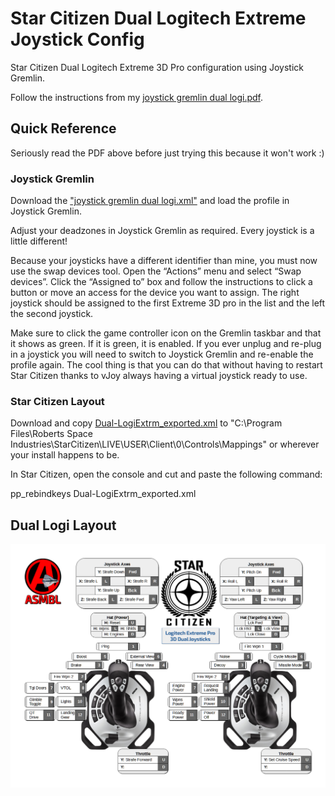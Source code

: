 # Star Citizen Dual Logitech Extreme Joystick Config
Star Citizen Dual Logitech Extreme 3D Pro configuration using Joystick Gremlin.

Follow the instructions from my [joystick gremlin dual logi.pdf](
https://github.com/Chadarius/star-citizen-dual-logi-extreme/blob/main/joystick%20gremlin%20dual%20logi.pdf).

## Quick Reference
Seriously read the PDF above before just trying this because it won't work :)

### Joystick Gremlin

Download the ["joystick gremlin dual logi.xml"](https://raw.githubusercontent.com/Chadarius/star-citizen-dual-logi-extreme/main/joystick%20gremlin%20dual%20logi.xml) and load the profile in Joystick Gremlin. 

Adjust your deadzones in Joystick Gremlin as required. Every joystick is a little different!

Because your joysticks have a different identifier than mine, you must now use the swap devices tool. Open the “Actions” menu and select “Swap devices”. Click the “Assigned to” box and follow the instructions to click a button or move an access for the device you want to assign. The right joystick should be assigned to the first Extreme 3D pro in the list and the left the second joystick. 

Make sure to click the game controller icon on the Gremlin taskbar and that it shows as green. If it is green, it is enabled. If you ever unplug and re-plug in a joystick you will need to switch to Joystick Gremlin and re-enable the profile again. The cool thing is that you can do that without having to restart Star Citizen thanks to vJoy always having a virtual joystick ready to use.

### Star Citizen Layout

Download and copy [Dual-LogiExtrm_exported.xml](https://raw.githubusercontent.com/Chadarius/sc-config/main/Profiles/Dual-LogiExtrm/Dual-LogiExtrm_exported.xml) to 
"C:\Program Files\Roberts Space Industries\StarCitizen\LIVE\USER\Client\0\Controls\Mappings" or wherever your install happens to be. 

In Star Citizen, open the console and cut and paste the following command:

pp_rebindkeys Dual-LogiExtrm_exported.xml

## Dual Logi Layout
![dual logi layout](https://github.com/Chadarius/sc-config/blob/main/Profiles/Dual-LogiExtrm/Dual-LogiExtrm_layout.png?raw=true)